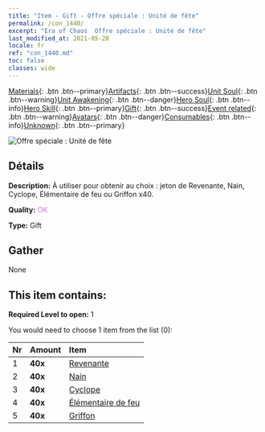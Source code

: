 ```yaml
---
title: "Item - Gift - Offre spéciale : Unité de fête"
permalink: /con_1440/
excerpt: "Era of Chaos  Offre spéciale : Unité de fête"
last_modified_at: 2021-05-28
locale: fr
ref: "con_1440.md"
toc: false
classes: wide
---
```

 [Materials](/ItemsFR/){: .btn .btn--primary}[Artifacts](/ItemsFR/Artifacts/){: .btn .btn--success}[Unit Soul](/ItemsFR/UnitSoul/){: .btn .btn--warning}[Unit Awakening](/ItemsFR/UnitAwakening/){: .btn .btn--danger}[Hero Soul](/ItemsFR/HeroSoul/){: .btn .btn--info}[Hero Skill](/ItemsFR/HeroSkill/){: .btn .btn--primary}[Gift](/ItemsFR/Gift/){: .btn .btn--success}[Event related](/ItemsFR/Events/){: .btn .btn--warning}[Avatars](/ItemsFR/Avatars/){: .btn .btn--danger}[Consumables](/ItemsFR/Consumables/){: .btn .btn--info}[Unknown](/ItemsFR/Unknown/){: .btn .btn--primary}

 ![Offre spéciale : Unité de fête](/images/t/i_907054.png)

## Détails
 **Description:** À utiliser pour obtenir au choix : jeton de Revenante, Nain, Cyclope, Élémentaire de feu ou Griffon x40.

 **Quality:** <span style="color: #DA70D6">OK</span>

 **Type:** Gift

## Gather

  None

## This item contains:

 **Required Level to open:** 1

 You would need to choose 1 item from the list (0):

  | Nr | Amount |     Item    |
  |:---|:-------|:------------|
  | 1 |  **40x** | [Revenante](/ItemsFR/unt_210/) |  | 
  | 2 |  **40x** | [Nain](/ItemsFR/unt_200/) |  | 
  | 3 |  **40x** | [Cyclope](/ItemsFR/unt_222/) |  | 
  | 4 |  **40x** | [Élémentaire de feu](/ItemsFR/unt_265/) |  | 
  | 5 |  **40x** | [Griffon](/ItemsFR/unt_192/) |  | 
